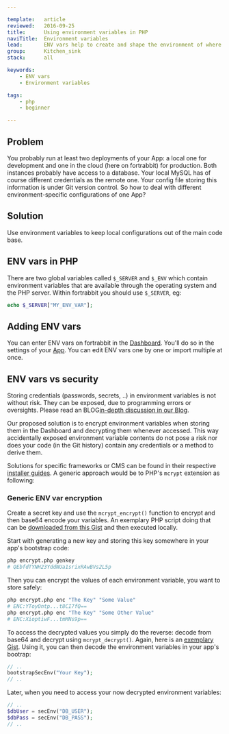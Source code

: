 ```yaml
---

template:   article
reviewed:   2016-09-25
title:      Using environment variables in PHP
naviTitle:  Environment variables
lead:       ENV vars help to create and shape the environment of where the code runs.
group:      Kitchen_sink
stack:      all

keywords:
    - ENV vars
    - Environment variables

tags:
    - php
    - beginner

---
```


## Problem

You probably run at least two deployments of your App: a local one for development and one in the cloud (here on fortrabbit) for production. Both instances probably have access to a database. Your local MySQL has of course different credentials as the remote one. Your config file storing this information is under Git version control. So how to deal with different environment-specific configurations of one App?

## Solution

Use environment variables to keep local configurations out of the main code base.

## ENV vars in PHP

There are two global variables called `$_SERVER` and `$_ENV` which contain environment variables that are available through the operating system and the PHP server. Within fortrabbit you should use `$_SERVER`, eg:

```php
echo $_SERVER["MY_ENV_VAR"];
```

## Adding ENV vars

You can enter ENV vars on fortrabbit in the [Dashboard](dashboard). You'll do so in the settings of your [App](app). You can edit ENV vars one by one or import multiple at once.

## ENV vars vs security

Storing credentials (passwords, secrets, ..) in environment variables is not without risk. They can be exposed, due to programming errors or oversights. Please read an BLOG[in-depth discussion in our Blog](how-to-keep-a-secret).

Our proposed solution is to encrypt environment variables when storing them in the Dashboard and decrypting them whenever accessed. This way accidentally exposed environment variable contents do not pose a risk nor does your code (in the Git history) contain any credentials or a method to derive them.

Solutions for specific frameworks or CMS can be found in their respective [installer guides](/#install). A generic approach would be to PHP's `mcrypt` extension as following:

### Generic ENV var encryption

Create a secret key and use the `mcrypt_encrypt()` function to encrypt and then base64 encode your variables. An exemplary PHP script doing that can be [downloaded from this Gist](https://gist.github.com/ukautz/3573878af39e81c009fa) and then executed locally.

Start with generating a new key and storing this key somewhere in your app's bootstrap code:

```bash
php encrypt.php genkey
# QEbfdTYNH23YddNUa1srixRAwBVs2L5p
```

Then you can encrypt the values of each environment variable, you want to store safely:

```bash
php encrypt.php enc "The Key" "Some Value"
# ENC:YToyOntp...t8CI7fQ==
php encrypt.php enc "The Key" "Some Other Value"
# ENC:XioptiwF...tmMNs9p==
```

To access the decrypted values you simply do the reverse: decode from base64 and decrypt using `mcrypt_decrypt()`. Again, here is an [exemplary Gist](https://gist.github.com/ukautz/0b430aafc7cc996fc946). Using it, you can then decode the environment variables in your app's bootrap:

```php
// ..
bootstrapSecEnv("Your Key");
// ..
```

Later, when you need to access your now decrypted environment variables:

```php
// ..
$dbUser = secEnv("DB_USER");
$dbPass = secEnv("DB_PASS");
// ..
```
